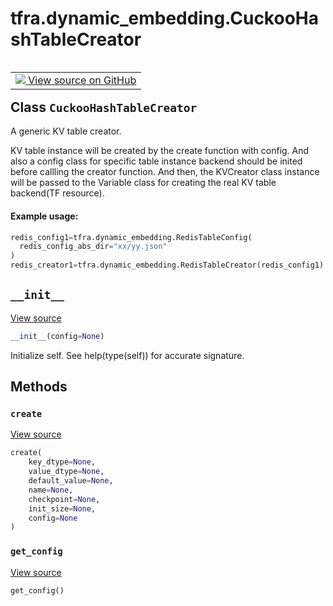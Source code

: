 <div itemscope itemtype="http://developers.google.com/ReferenceObject">
<meta itemprop="name" content="tfra.dynamic_embedding.CuckooHashTableCreator" />
<meta itemprop="path" content="Stable" />
<meta itemprop="property" content="__init__"/>
<meta itemprop="property" content="create"/>
<meta itemprop="property" content="get_config"/>
</div>

# tfra.dynamic_embedding.CuckooHashTableCreator

<!-- Insert buttons and diff -->

<table class="tfo-notebook-buttons tfo-api" align="left">

<td>
  <a target="_blank" href="https://github.com/tensorflow/recommenders-addons/tree/master/tensorflow_recommenders_addons/dynamic_embedding/python/ops/dynamic_embedding_creator.py">
    <img src="https://www.tensorflow.org/images/GitHub-Mark-32px.png" />
    View source on GitHub
  </a>
</td></table>



## Class `CuckooHashTableCreator`

  A generic KV table creator.



<!-- Placeholder for "Used in" -->

  KV table instance will be created by the create function with config.
And also a config class for specific table instance backend should be
inited before callling the creator function.
  And then, the KVCreator class instance will be passed to the Variable
class for creating the real KV table backend(TF resource).

#### Example usage:



```python
redis_config1=tfra.dynamic_embedding.RedisTableConfig(
  redis_config_abs_dir="xx/yy.json"
)
redis_creator1=tfra.dynamic_embedding.RedisTableCreator(redis_config1)
```

<h2 id="__init__"><code>__init__</code></h2>

<a target="_blank" href="https://github.com/tensorflow/recommenders-addons/tree/master/tensorflow_recommenders_addons/dynamic_embedding/python/ops/dynamic_embedding_creator.py">View source</a>

``` python
__init__(config=None)
```

Initialize self.  See help(type(self)) for accurate signature.




## Methods

<h3 id="create"><code>create</code></h3>

<a target="_blank" href="https://github.com/tensorflow/recommenders-addons/tree/master/tensorflow_recommenders_addons/dynamic_embedding/python/ops/dynamic_embedding_creator.py">View source</a>

``` python
create(
    key_dtype=None,
    value_dtype=None,
    default_value=None,
    name=None,
    checkpoint=None,
    init_size=None,
    config=None
)
```




<h3 id="get_config"><code>get_config</code></h3>

<a target="_blank" href="https://github.com/tensorflow/recommenders-addons/tree/master/tensorflow_recommenders_addons/dynamic_embedding/python/ops/dynamic_embedding_creator.py">View source</a>

``` python
get_config()
```






